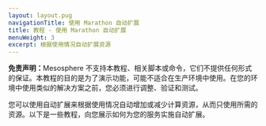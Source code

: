 ```yaml
---
layout: layout.pug
navigationTitle: 使用 Marathon 自动扩展
title: 教程 - 使用 Marathon 自动扩展
menuWeight: 3
excerpt: 根据使用情况自动扩展资源
---
```


<p class="message--warning"><strong>免责声明：</strong>Mesosphere 不支持本教程、相关脚本或命令，它们不提供任何形式的保证。本教程的目的是为了演示功能，可能不适合在生产环境中使用。在您的环境中使用类似的解决方案之前，您必须进行调整、验证和测试。</p>


您可以使用自动扩展来根据使用情况自动增加或减少计算资源，从而只使用所需的资源。以下是一些教程，向您展示如何为您的服务实施自动扩展。

